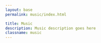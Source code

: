 ```yaml
---
layout: base
permalink: music/index.html

title: Music
description: Music description goes here
classname: music
---
```


<div data-player="Lrle0x_DHBM"></div>
<div data-player="5X-Mrc2l1d0"></div>
<div data-player="ViwtNLUqkMY"></div>

